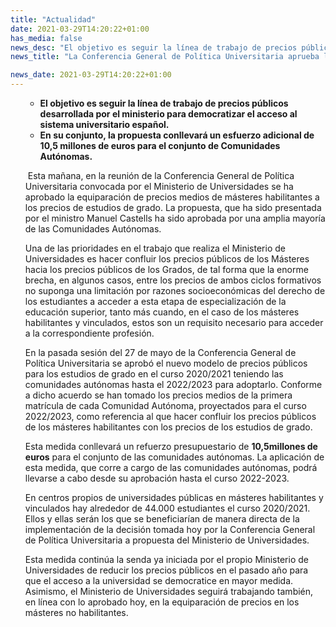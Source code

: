 ```yaml
---
title: "Actualidad"   
date: 2021-03-29T14:20:22+01:00
has_media: false
news_desc: "El objetivo es seguir la línea de trabajo de precios públicos desarrollada por el ministerio para democratizar el acceso al sistema universitario español. En su conjunto, la propuesta conllevará un esfuerzo adicional de 10,5 millones de euros para el conjunto de Comunidades Autónomas."
news_title: "La Conferencia General de Política Universitaria aprueba la propuesta del Ministerio de Universidades para la equiparación de precios medios entre másteres habilitantes y estudios de grado."

news_date: 2021-03-29T14:20:22+01:00
---
```

<ul>
<ul>
<li><b>El objetivo es seguir la l&iacute;nea de trabajo de precios p&uacute;blicos desarrollada por el ministerio para democratizar el acceso al sistema universitario espa&ntilde;ol.</b></li>
<li><b>En su conjunto, la propuesta conllevar&aacute; un esfuerzo adicional de 10,5 millones de euros para el conjunto de Comunidades Aut&oacute;nomas.</b></li>
</ul>
<p>&nbsp;Esta ma&ntilde;ana, en la reuni&oacute;n de la Conferencia General de Pol&iacute;tica Universitaria convocada por el Ministerio de Universidades se ha aprobado la equiparaci&oacute;n de precios medios de m&aacute;steres habilitantes a los precios de estudios de grado. La propuesta, que ha sido presentada por el ministro Manuel Castells ha sido aprobada por una amplia mayor&iacute;a de las Comunidades Aut&oacute;nomas.</p>
<p>Una de las prioridades en el trabajo que realiza el Ministerio de Universidades es hacer confluir los precios p&uacute;blicos de los M&aacute;steres hacia los precios p&uacute;blicos de los Grados, de tal forma que la enorme brecha, en algunos casos, entre los precios de ambos ciclos formativos no suponga una limitaci&oacute;n por razones socioecon&oacute;micas del derecho de los estudiantes a acceder a esta etapa de especializaci&oacute;n de la educaci&oacute;n superior, tanto m&aacute;s cuando, en el caso de los m&aacute;steres habilitantes y vinculados, estos son un requisito necesario para acceder a la correspondiente profesi&oacute;n.</p>
<p>En la pasada sesi&oacute;n del 27 de mayo de la Conferencia General de Pol&iacute;tica Universitaria se aprob&oacute; el nuevo modelo de precios p&uacute;blicos para los estudios de grado en el curso 2020/2021 teniendo las comunidades aut&oacute;nomas hasta el 2022/2023 para adoptarlo. Conforme a dicho acuerdo se han tomado los precios medios de la primera matr&iacute;cula de cada Comunidad Aut&oacute;noma, proyectados para el curso 2022/2023, como referencia al que hacer confluir los precios p&uacute;blicos de los m&aacute;steres habilitantes con los precios de los estudios de grado.</p>
<p>Esta medida conllevar&aacute; un refuerzo presupuestario de<span>&nbsp;</span><b>10,5millones de euros</b><span>&nbsp;</span>para el conjunto de las comunidades aut&oacute;nomas. La aplicaci&oacute;n de esta medida, que corre a cargo de las comunidades aut&oacute;nomas, podr&aacute; llevarse a cabo desde su aprobaci&oacute;n hasta el curso 2022-2023.</p>
<p>En centros propios de universidades p&uacute;blicas en m&aacute;steres habilitantes y vinculados hay alrededor de 44.000 estudiantes el curso 2020/2021. Ellos y ellas ser&aacute;n los que se beneficiar&iacute;an de manera directa de la implementaci&oacute;n de la decisi&oacute;n tomada hoy por la Conferencia General de Pol&iacute;tica Universitaria a propuesta del Ministerio de Universidades.</p>
<p>Esta medida contin&uacute;a la senda ya iniciada por el propio Ministerio de Universidades de reducir los precios p&uacute;blicos en el pasado a&ntilde;o para que el acceso a la universidad se democratice en mayor medida. Asimismo, el Ministerio de Universidades seguir&aacute; trabajando tambi&eacute;n, en l&iacute;nea con lo aprobado hoy, en la equiparaci&oacute;n de precios en los m&aacute;steres no habilitantes.</p>
